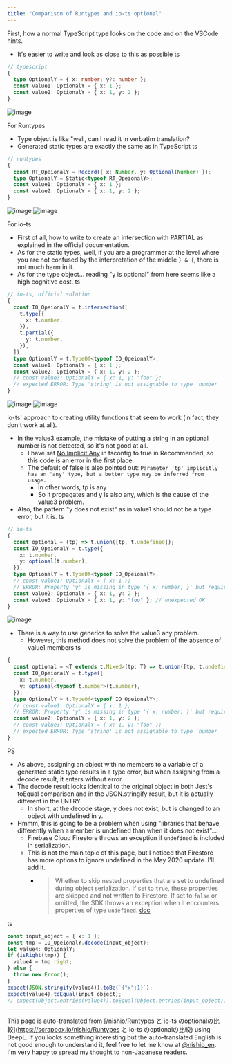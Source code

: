 ```yaml
---
title: "Comparison of Runtypes and io-ts optional"
---
```


First, how a normal TypeScript type looks on the code and on the VSCode hints.
- It's easier to write and look as close to this as possible
ts

```typescript
// typescript
{
  type OptionalY = { x: number; y?: number };
  const value1: OptionalY = { x: 1 };
  const value2: OptionalY = { x: 1, y: 2 };
}
```

![image](https://gyazo.com/0dbfd6c60848295b0e3e48c569716ac8/thumb/1000)

For Runtypes
- Type object is like "well, can I read it in verbatim translation?
- Generated static types are exactly the same as in TypeScript
ts

```typescript
// runtypes
{
  const RT_OpeionalY = Record({ x: Number, y: Optional(Number) });
  type OptionalY = Static<typeof RT_OpeionalY>;
  const value1: OptionalY = { x: 1 };
  const value2: OptionalY = { x: 1, y: 2 };
}
```

![image](https://gyazo.com/6d3f4f112bef34630d8d35e7213abce4/thumb/1000)
![image](https://gyazo.com/8887af7557d6b24987f8aac41fe6cd02/thumb/1000)

For io-ts
- First of all, how to write to create an intersection with PARTIAL as explained in the official documentation.
- As for the static types, well, if you are a programmer at the level where you are not confused by the interpretation of the middle `} & {`, there is not much harm in it.
- As for the type object... reading "y is optional" from here seems like a high cognitive cost.
ts

```typescript
// io-ts, official solution
{
  const IO_OpeionalY = t.intersection([
    t.type({
      x: t.number,
    }),
    t.partial({
      y: t.number,
    }),
  ]);
  type OptionalY = t.TypeOf<typeof IO_OpeionalY>;
  const value1: OptionalY = { x: 1 };
  const value2: OptionalY = { x: 1, y: 2 };
  // const value3: OptionalY = { x: 1, y: "foo" };
  // expected ERROR: Type 'string' is not assignable to type 'number | undefined'.
}
```

![image](https://gyazo.com/96aaa9ff55003b6b06b14b08331665d4/thumb/1000)
![image](https://gyazo.com/ba29ab9ae416674b103b7f6f03f8f99c/thumb/1000)

io-ts' approach to creating utility functions that seem to work (in fact, they don't work at all).
- In the value3 example, the mistake of putting a string in an optional number is not detected, so it's not good at all.
    - I have set [No Implicit Any](https://www.typescriptlang.org/tsconfig#noImplicitAny) in tsconfig to true in Recommended, so this code is an error in the first place.
    - The default of false is also pointed out: `Parameter 'tp' implicitly has an 'any' type, but a better type may be inferred from usage.`
        - In other words, tp is any
        - So it propagates and y is also any, which is the cause of the value3 problem.
- Also, the pattern "y does not exist" as in value1 should not be a type error, but it is.
ts

```typescript
// io-ts
{
  const optional = (tp) => t.union([tp, t.undefined]);
  const IO_OpeionalY = t.type({
    x: t.number,
    y: optional(t.number),
  });
  type OptionalY = t.TypeOf<typeof IO_OpeionalY>;
  // const value1: OptionalY = { x: 1 };
  // ERROR: Property 'y' is missing in type '{ x: number; }' but required in type '{ x: number; y: any; }'
  const value2: OptionalY = { x: 1, y: 2 };
  const value3: OptionalY = { x: 1, y: "foo" }; // unexpected OK
}
```

![image](https://gyazo.com/7f01f7afef7ae573ee855b64d4e355d4/thumb/1000)
- There is a way to use generics to solve the value3 any problem.
    - However, this method does not solve the problem of the absence of value1 members
ts

```typescript
{
  const optional = <T extends t.Mixed>(tp: T) => t.union([tp, t.undefined]);
  const IO_OpeionalY = t.type({
    x: t.number,
    y: optional<typeof t.number>(t.number),
  });
  type OptionalY = t.TypeOf<typeof IO_OpeionalY>;
  // const value1: OptionalY = { x: 1 };
  // ERROR: Property 'y' is missing in type '{ x: number; }' but required in type '{ x: number; y: any; }'
  const value2: OptionalY = { x: 1, y: 2 };
  // const value3: OptionalY = { x: 1, y: "foo" };
  // expected ERROR: Type 'string' is not assignable to type 'number | undefined'
}
```


PS
- As above, assigning an object with no members to a variable of a generated static type results in a type error, but when assigning from a decode result, it enters without error.
- The decode result looks identical to the original object in both Jest's toEqual comparison and in the JSON.stringify result, but it is actually different in the ENTRY
    - In short, at the decode stage, y does not exist, but is changed to an object with undefined in y.
- Hmmm, this is going to be a problem when using "libraries that behave differently when a member is undefined than when it does not exist"...
    - Firebase Cloud Firestore throws an exception if `undefined` is included in serialization.
    - This is not the main topic of this page, but I noticed that Firestore has more options to ignore undefined in the May 2020 update. I'll add it.
        - > Whether to skip nested properties that are set to undefined during object serialization.  If set to `true`, these properties are skipped and not written to Firestore. If set to `false` or omitted, the SDK throws an exception when it encounters properties of type `undefined`. [doc](https://firebase.google.com/docs/reference/js/v8/firebase.firestore.Settings?hl=ja#optional-ignoreundefinedproperties)

ts

```typescript
const input_object = { x: 1 };
const tmp = IO_OpeionalY.decode(input_object);
let value4: OptionalY;
if (isRight(tmp)) {
  value4 = tmp.right;
} else {
  throw new Error();
}
expect(JSON.stringify(value4)).toBe(`{"x":1}`);
expect(value4).toEqual(input_object);
// expect(Object.entries(value4)).toEqual(Object.entries(input_object));  // fail
```



---
This page is auto-translated from [/nishio/Runtypes と io-ts のoptionalの比較](https://scrapbox.io/nishio/Runtypes と io-ts のoptionalの比較) using DeepL. If you looks something interesting but the auto-translated English is not good enough to understand it, feel free to let me know at [@nishio_en](https://twitter.com/nishio_en). I'm very happy to spread my thought to non-Japanese readers.